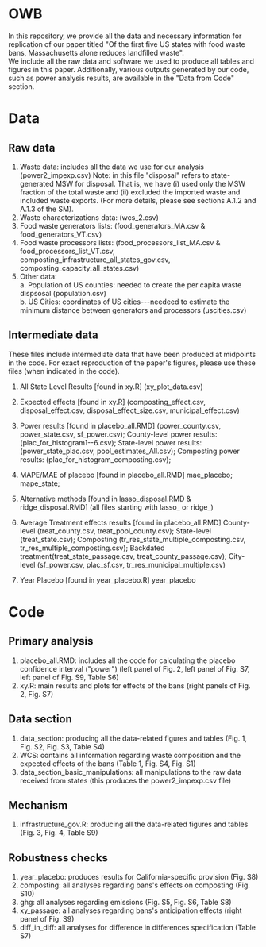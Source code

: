 # OWB

In this repository, we provide all the data and necessary information for replication of our paper titled "Of the first five US states with food waste bans, Massachusetts alone reduces landfilled waste".  
We include all the raw data and software we used to produce all tables and figures in this paper. Additionally, various outputs generated by our code, such as power analysis results, are available in the "Data from Code" section.

# Data 

## Raw data 

1. Waste data: includes all the data we use for our analysis (power2_impexp.csv) Note: in this file "disposal" refers to state-generated MSW for disposal. That is, we have (i) used only the MSW fraction of the total waste and (ii) excluded the imported waste and included waste exports. (For more details, please see sections A.1.2 and A.1.3 of the SM).
2. Waste characterizations data:  (wcs_2.csv)
3. Food waste generators lists: (food_generators_MA.csv & food_generators_VT.csv)
4. Food waste processors lists: (food_processors_list_MA.csv & food_processors_list_VT.csv, composting_infrastructure_all_states_gov.csv, composting_capacity_all_states.csv)
5. Other data:   
   a. Population of US counties: needed to create the per capita waste dispsosal (population.csv)   
   b. US Cities: coordinates of US cities---needeed to estimate the minimum distance between generators and processors (uscities.csv)

## Intermediate data
These files include intermediate data that have been produced at midpoints in the code. For exact reproduction of the paper's figures, please use these files (when indicated in the code).

1. All State Level Results [found in xy.R] (xy_plot_data.csv)

2. Expected effects [found in xy.R] (composting_effect.csv, disposal_effect.csv, disposal_effect_size.csv, municipal_effect.csv)
   
3. Power results [found in placebo_all.RMD] (power_county.csv, power_state.csv, sf_power.csv);
   County-level power results: (plac_for_histogram1--6.csv);
   State-level power results: (power_state_plac.csv, pool_estimates_All.csv);
   Composting power results: (plac_for_histogram_composting.csv);
   

5. MAPE/MAE of placebo [found in placebo_all.RMD] 
   mae_placebo;
   mape_state;
   
6. Alternative methods [found in lasso_disposal.RMD & ridge_disposal.RMD] (all files starting with lasso_ or ridge_)

7. Average Treatment effects results [found in placebo_all.RMD] 
   County-level (treat_county.csv, treat_pool_county.csv);
   State-level (treat_state.csv);
   Composting (tr_res_state_multiple_composting.csv, tr_res_multiple_composting.csv);
   Backdated treatment(treat_state_passage.csv, treat_county_passage.csv);
   City-level (sf_power.csv, plac_sf.csv, tr_res_municipal_multiple.csv)

8. Year Placebo [found in year_placebo.R] 
   year_placebo


# Code

## Primary analysis
1. placebo_all.RMD: includes all the code for calculating the placebo confidence interval ("power") (left panel of Fig. 2, left panel of Fig. S7, left panel of Fig. S9, Table S6)
2. xy.R: main results and plots for effects of the bans (right panels of Fig. 2, Fig. S7)
## Data section
1. data_section: producing all the data-related figures and tables (Fig. 1, Fig. S2, Fig. S3, Table S4)
2. WCS: contains all information regarding waste composition and the expected effects of the bans (Table 1, Fig. S4, Fig. S1)
2. data_section_basic_manipulations: all manipulations to the raw data received from states (this produces the power2_impexp.csv file)
## Mechanism
1. infrastructure_gov.R: producing all the data-related figures and tables (Fig. 3, Fig. 4, Table S9)

## Robustness checks
1. year_placebo: produces results for California-specific provision (Fig. S8)
2. composting: all analyses regarding bans's effects on composting (Fig. S10)
3. ghg: all analyses regarding emissions (Fig. S5, Fig. S6, Table S8)
4. xy_passage: all analyses regarding bans's anticipation effects (right panel of Fig. S9)
5. diff_in_diff: all analyses for difference in differences specification (Table S7)

